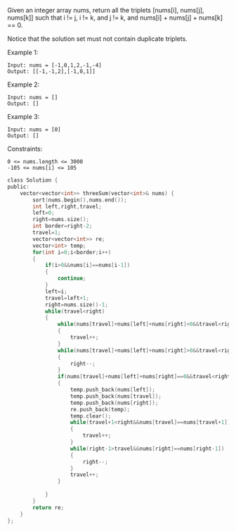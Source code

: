 Given an integer array nums, return all the triplets [nums[i], nums[j], nums[k]] such that i != j, i != k, and j != k, and nums[i] + nums[j] + nums[k] == 0.

Notice that the solution set must not contain duplicate triplets.

 

Example 1:
```
Input: nums = [-1,0,1,2,-1,-4]
Output: [[-1,-1,2],[-1,0,1]]
```
Example 2:
```
Input: nums = []
Output: []
```
Example 3:
```
Input: nums = [0]
Output: []
 ```

Constraints:

```0 <= nums.length <= 3000```  
```-105 <= nums[i] <= 105```


```c
class Solution {
public:
    vector<vector<int>> threeSum(vector<int>& nums) {
        sort(nums.begin(),nums.end());
        int left,right,travel;
        left=0;
        right=nums.size();
        int border=right-2;
        travel=1;
        vector<vector<int>> re;
        vector<int> temp;
        for(int i=0;i<border;i++)
        {
            if(i>0&&nums[i]==nums[i-1])
            {
                continue;
            }
            left=i;
            travel=left+1;
            right=nums.size()-1;
            while(travel<right)
            {
                while(nums[travel]+nums[left]+nums[right]<0&&travel<right)
                {
                    travel++;
                }
                while(nums[travel]+nums[left]+nums[right]>0&&travel<right)
                {
                    right--;
                }
                if(nums[travel]+nums[left]+nums[right]==0&&travel<right)
                {
                    temp.push_back(nums[left]);
                    temp.push_back(nums[travel]);
                    temp.push_back(nums[right]);
                    re.push_back(temp);
                    temp.clear();
                    while(travel+1<right&&nums[travel]==nums[travel+1])
                    {
                        travel++;
                    }
                    while(right-1>travel&&nums[right]==nums[right-1])
                    {
                        right--;
                    }
                    travel++;
                }
                
            }
        }
        return re;
    }
};
```
